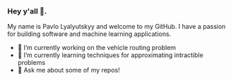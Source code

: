 ### Hey y'all 👋. 
My name is Pavlo Lyalyutskyy and welcome to my GitHub. I have a passion for building software and machine learning applications.

- 🔭 I’m currently working on the vehicle routing problem
- 🌱 I’m currently learning techniques for approximating intractible problems
- 💬 Ask me about some of my repos!
<!--
**plyalyut/plyalyut** is a ✨ _special_ ✨ repository because its `README.md` (this file) appears on your GitHub profile.

Here are some ideas to get you started:


- 
- 👯 I’m looking to collaborate on ...
- 🤔 I’m looking for help with ...
- 
- 📫 How to reach me: ...
- 😄 Pronouns: ...
- ⚡ Fun fact: ...
-->
